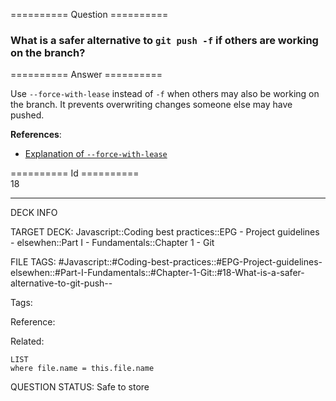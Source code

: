 ========== Question ==========  

### What is a safer alternative to `git push -f` if others are working on the branch?  

========== Answer ==========  

Use `--force-with-lease` instead of `-f` when others may also be working on the branch. It prevents overwriting changes someone else may have pushed.

**References**:

-   [Explanation of `--force-with-lease`](https://developer.atlassian.com/blog/2015/04/force-with-lease/)

========== Id ==========  
18

---

DECK INFO

TARGET DECK: Javascript::Coding best practices::EPG - Project guidelines - elsewhen::Part I - Fundamentals::Chapter 1 - Git

FILE TAGS: #Javascript::#Coding-best-practices::#EPG-Project-guidelines-elsewhen::#Part-I-Fundamentals::#Chapter-1-Git::#18-What-is-a-safer-alternative-to-git-push--

Tags:

Reference:

Related:

```dataview
LIST
where file.name = this.file.name
```

QUESTION STATUS: Safe to store
